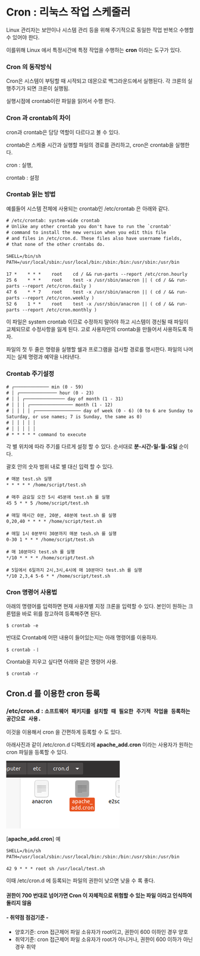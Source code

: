 # Cron : 리눅스 작업 스케줄러

Linux 관리자는 보안이나 시스템 관리 등을 위해 주기적으로 동일한 작업 반복으 수행할 수 있어야 한다.

이를위해 Linux 에서 특정시간에 특정 작업을 수행하는 **cron** 이라는 도구가 있다.

### Cron 의 동작방식

Cron은 시스템이 부팅할 때 시작되고 데몬으로 백그라운드에서 실행된다. 각 크론의 실행주기가 되면 크론이 실행됨.

실행시점에 crontab이란 파일을 읽어서 수행 한다.

### **Cron 과 crontab의 차이**

cron과 crontab은 담당 역할이 다르다고 볼 수 있다.

crontab은 스케줄 시간과 실행할 파일의 경로를 관리하고, cron은 crontab을 실행한다.

cron : 실행,

crontab : 설정

### Crontab 읽는 방법

예를들어 시스템 전체에 사용되는 crontab인 /etc/crontab 은 아래와 같다.

```
# /etc/crontab: system-wide crontab
# Unlike any other crontab you don't have to run the `crontab'
# command to install the new version when you edit this file
# and files in /etc/cron.d. These files also have username fields,
# that none of the other crontabs do.

SHELL=/bin/sh
PATH=/usr/local/sbin:/usr/local/bin:/sbin:/bin:/usr/sbin:/usr/bin

17 *    * * *    root    cd / && run-parts --report /etc/cron.hourly
25 6    * * *    root    test -x /usr/sbin/anacron || ( cd / && run-parts --report /etc/cron.daily )
47 6    * * 7    root    test -x /usr/sbin/anacron || ( cd / && run-parts --report /etc/cron.weekly )
52 6    1 * *    root    test -x /usr/sbin/anacron || ( cd / && run-parts --report /etc/cron.monthly )
```

이 파일은 system crontab 이므로 수정하지 말아야 하고 시스템이 갱신될 때 파일이 교체되므로 수정사항을 잃게 된다. 고로 사용자만의 crontab을 만들어서 사용하도록 하자.

파일의 첫 두 줄은 명령을 실행할 쉘과 프로그램을 검사할 경로를 명시한다. 파일의 나머지는 실제 명령과 예약을 나타낸다.

### Crontab 주기설정

```
# ┌───────────── min (0 - 59) 
# │ ┌────────────── hour (0 - 23) 
# │ │ ┌─────────────── day of month (1 - 31) 
# │ │ │ ┌──────────────── month (1 - 12) 
# │ │ │ │ ┌───────────────── day of week (0 - 6) (0 to 6 are Sunday to Saturday, or use names; 7 is Sunday, the same as 0) 
# │ │ │ │ │ 
# │ │ │ │ │ 
# * * * * * command to execute
```

각 별 위치에 따라 주기를 다르게 설정 할 수 있다. 순서대로 **분-시간-일-월-요일** 순이다.

괄호 안의 숫자 범위 내로 별 대신 입력 할 수 있다.

```
# 매분 test.sh 실행
* * * * * /home/script/test.sh

# 매주 금요일 오전 5시 45분에 test.sh 를 실행
45 5 * * 5 /home/script/test.sh

# 매일 매시간 0분, 20분, 40분에 test.sh 를 실행
0,20,40 * * * * /home/script/test.sh

# 매일 1시 0분부터 30분까지 매분 tesh.sh 를 실행
0-30 1 * * * /home/script/test.sh

# 매 10분마다 test.sh 를 실행
*/10 * * * * /home/script/test.sh

# 5일에서 6일까지 2시,3시,4시에 매 10분마다 test.sh 를 실행
*/10 2,3,4 5-6 * * /home/script/test.sh
```

### Cron 명령어 사용법

아래의 명령어를 입력하면 현재 사용자별 지정 크론을 입력할 수 있다. 본인이 원하는 크론탭을 바로 위를 참고하여 등록해주면 된다.

```
$ crontab -e
```

반대로 Crontab에 어떤 내용이 들어있는지는 아래 명령어를 이용하자.

```
$ crontab -ㅣ
```

Crontab을 지우고 싶다면 아래와 같은 명령어 사용.

```
$ crontab -r
```

## Cron.d 를 이용한 cron 등록

### /etc/cron.d :  `소프트웨어 패키지를 설치할 때 필요한 주기적 작업을 등록하는 공간으로 사용.`

이것을 이용해서 cron 을 간편하게 등록할 수 도 있다.

아래사진과 같이 /etc/cron.d 디렉토리에 **apache\_add.cron** 이라는 사용자가 원하는 cron 파일을 등록할 수 있다.

![](<../../.gitbook/assets/image (2) (2).png>)

\[**apache\_add.cron**] 예

```
SHELL=/bin/sh
PATH=/usr/local/sbin:/usr/local/bin:/sbin:/bin:/usr/sbin:/usr/bin

42 9 * * * root sh /usr/local/test.sh
```

이때 /etc/cron.d 에 등록되는 파일의 권한이 낮으면 낮을 수 록 좋다.

#### 권한이 700 번대로 넘어가면 Cron 이 자체적으로 위험할 수 있는 파일 이라고 인식하여 돌리지 않음

#### - 취약점 점검기준 -

* 양호기준: cron 접근제어 파일 소유자가 root이고, 권한이 600 이하인 경우 양호
* 취약기준: cron 접근제어 파일 소유자가 root가 아니거나, 권한이 600 이하가 아닌 경우 취약

